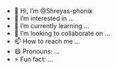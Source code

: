 - 👋 Hi, I’m @Shreyas-phonix
- 👀 I’m interested in ...
- 🌱 I’m currently learning ...
- 💞️ I’m looking to collaborate on ...
- 📫 How to reach me ...
- 😄 Pronouns: ...
- ⚡ Fun fact: ...

<!---
Shreyas-phonix/Shreyas-phonix is a ✨ special ✨ repository because its `README.md` (this file) appears on your GitHub profile.
You can click the Preview link to take a look at your changes.
--->
